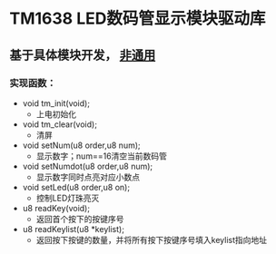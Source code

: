 # TM1638 LED数码管显示模块驱动库
## 基于具体模块开发， <u> 非通用 </u>
### 实现函数：
- void tm_init(void);
	- 上电初始化 
- void tm_clear(void);
	- 清屏 
- void setNum(u8 order,u8 num);
	- 显示数字；num==16清空当前数码管
- void setNumdot(u8 order,u8 num);
	- 显示数字同时点亮对应小数点
- void setLed(u8 order,u8 on);
	- 控制LED灯珠亮灭
- u8 readKey(void);
	- 返回首个按下的按键序号
- u8 readKeylist(u8 *keylist);
	- 返回按下按键的数量，并将所有按下按键序号填入keylist指向地址